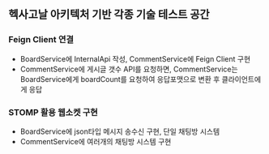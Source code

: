 ## 헥사고날 아키텍처 기반 각종 기술 테스트 공간

### Feign Client 연결
- BoardService에 InternalApi 작성, CommentService에 Feign Client 구현
- CommentService에 게시글 갯수 API를 요청하면, CommentService는 BoardService에게 boardCount를 요청하여 응답포맷으로 변환 후 클라이언트에게 응답

### STOMP 활용 웹소켓 구현
- BoardService에 json타입 메시지 송수신 구현, 단일 채팅방 시스템
- CommentService에 여러개의 채팅방 시스템 구현
